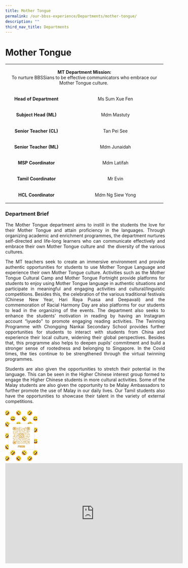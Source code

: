 ```yaml
---
title: Mother Tongue
permalink: /our-bbss-experience/Departments/mother-tongue/
description: ""
third_nav_title: Departments
---
```

# Mother Tongue


<div>
<table>
<tbody>
<tr>
<td colspan="2" width="471" style ="text-align:center">
<p><strong>MT Department Mission:<br></strong>To nurture BBSSians to be effective communicators who embrace our Mother Tongue culture.&nbsp;</p>
</td>
</tr>
<tr>
<td width="182" style ="text-align:center">
<p><strong>Head of Department</strong></p>
</td>
<td width="289" style ="text-align:center">
<p>Ms Sum Xue Fen</p>
</td>
</tr>
<tr>
<td width="182" style ="text-align:center">
<p><strong>Subject Head (ML)</strong></p>
</td>
<td width="289" style ="text-align:center">
<p>Mdm Mastuty</p>
</td>
</tr>
<tr>
<td width="182" style ="text-align:center">
<p><strong>Senior Teacher (CL)</strong></p>
</td>
<td width="289" style ="text-align:center">
<p>Tan Pei See</p>
</td>
</tr>
<tr>
<td width="182" style ="text-align:center">
<p><strong>Senior Teacher (ML)</strong></p>
</td>
<td width="289" style ="text-align:center">
<p>Mdm Junaidah</p>
</td>
</tr>
<tr>
<td width="182" style ="text-align:center">
<p><strong>MSP Coordinator</strong></p>
</td>
<td width="289" style ="text-align:center">
<p>Mdm Latifah</p>
</td>
</tr>
<tr>
<td width="182" style ="text-align:center">
<p><strong>Tamil Coordinator</strong></p>
</td>
<td width="289" style ="text-align:center">
<p>Mr Evin</p>
</td>
</tr>
<tr>
<td width="182" style ="text-align:center">
<p><strong>HCL Coordinator</strong></p>
</td>
<td width="289" style ="text-align:center">
<p>Mdm Ng Siew Yong</p>
</td>
</tr>
</tbody>
</table>
</div>

### Department Brief

<p style="text-align: justify;">The Mother Tongue department aims to instill in the students the love for their Mother Tongue and attain proficiency in the languages. Through organizing academic and enrichment programmes, the department nurtures self-directed and life-long learners who can communicate effectively and embrace their own Mother Tongue culture and  the diversity of the various cultures.  </p>
 
<p style="text-align: justify;">The MT teachers seek to create an immersive environment and provide authentic opportunities for students to use Mother Tongue Language and experience their own Mother Tongue culture. Activities such as the Mother Tongue Cultural Camp and Mother Tongue Fortnight provide platforms for students to enjoy using Mother Tongue language in authentic situations and participate in meaningful and engaging activities and cultural/linguistic competitions. Besides this, the celebration of the various traditional festivals (Chinese New Year, Hari Raya Puasa and Deepavali) and the commemoration of Racial Harmony Day are also platforms for our students to lead in the organizing of the events. The department also seeks to enhance the students’ motivation in reading by having an Instagram account “iyuedo” to promote engaging reading activities.  
The Twinning Programme with Chongqing Nankai Secondary School provides further opportunities for students to interact with students from China and experience their local culture, widening their global perspectives. Besides that, this programme also helps to deepen pupils’ commitment and build a stronger sense of rootedness and belonging to Singapore. In the Covid times, the ties continue to be strengthened through the virtual twinning programmes.</p>

<p style="text-align: justify;">Students are also given the opportunities to stretch their potential in the language. This can be seen in the Higher Chinese interest group formed to engage the Higher Chinese students in more cultural activities. Some of the Malay students are also given the opportunity to be Malay Ambassadors to further promote the use of Malay in our daily lives. Our Tamil students also have the opportunities to showcase their talent in the variety of external competitions.</p>

<img src="/images/Our%20BBSS%20Experience/WhatsApp%20Image%202020-09-03%20PM.jpeg" style="width:20%;float:left"> 

<iframe width="560" height="315" src="https://www.youtube.com/embed/6258WEgMEPQ" title="BBSS Iyuedo" frameborder="0" allow="accelerometer; autoplay; clipboard-write; encrypted-media; gyroscope; picture-in-picture" allowfullscreen></iframe>